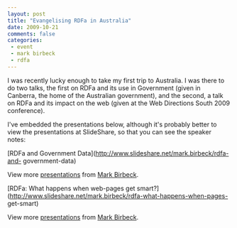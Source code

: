 ```yaml
---
layout: post
title: "Evangelising RDFa in Australia"
date: 2009-10-21
comments: false
categories:
 - event
 - mark birbeck
 - rdfa
---
```

  
I was recently lucky enough to take my first trip to Australia. I was there to
do two talks, the first on RDFa and its use in Government (given in Canberra,
the home of the Australian government), and the second, a talk on RDFa and its
impact on the web (given at the Web Directions South 2009 conference).

<!-- more -->

  
I've embedded the presentations below, although it's probably better to view
the presentations at SlideShare, so that you can see the speaker notes:

  

[RDFa and Government Data](http://www.slideshare.net/mark.birbeck/rdfa-and-
government-data)

View more [presentations](http://www.slideshare.net/) from [Mark
Birbeck](http://www.slideshare.net/mark.birbeck).

  
  

[RDFa: What happens when web-pages get
smart?](http://www.slideshare.net/mark.birbeck/rdfa-what-happens-when-pages-
get-smart)

View more [presentations](http://www.slideshare.net/) from [Mark
Birbeck](http://www.slideshare.net/mark.birbeck).


